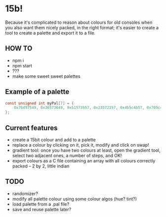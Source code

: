# 15b!

Because it's complicated to reason about colours for old consoles when you also 
want them nicely packed, in the right format; it's easier to create a tool to 
create a palette and export it to a file.

## HOW TO

- npm i 
- npm start 
- ???
- make some sweet sweet palettes

## Example of a palette

```C
const unsigned int myPal[7] = {
	0x76497549, 0x36573649, 0x51573557, 0x23572157, 0x4b5c4b57, 0x709c489c, 0x137c109c, 
};
```

## Current features

- create a 15bit colour and add to a palette
- replace a colour by clicking on it, pick it, modify and click on swap! 
- gradient tool: once you have two colours at least, open the gradient tool, 
  select two adjacent ones, a number of steps, and OK!
- export colours as a C file containing an array with all colours correctly 
  packed – 2 by 2, little indian

## TODO

- randomizer?
- modify all palette colour using some colour algos (hue? tint?)
- load palette from a .pal file?
- save and reuse palette later?

